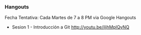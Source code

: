 ### Hangouts

Fecha Tentativa: Cada Martes de 7 a 8 PM via Google Hangouts

* Sesion 1 - Introducción a Git http://youtu.be/iIjhMplQyNQ